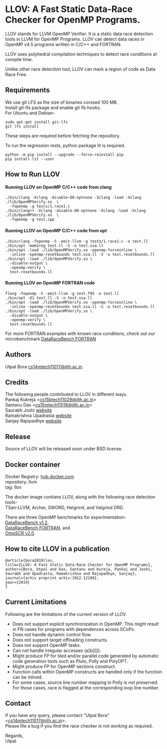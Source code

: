 # LLOV:  A Fast Static Data-Race Checker for OpenMP Programs.  

LLOV stands for LLVM OpenMP Verifier.  It is a static data race detection 
tools in LLVM for OpenMP Programs.
LLOV can detect data races in OpenMP v4.5 programs written in C/C++ and FORTRAN.  

LLOV uses polyhedral compilation techniques to detect race conditions at 
compile time.  

Unlike other race detection tool, LLOV can mark a region of code as Data 
Race Free.

## Requirements
We use git LFS as the size of binaries corssed 100 MB.  
Install git-lfs package and enable git lfs hooks.  
For Ubuntu and Debian-  
```
sudo apt-get install git-lfs
git lfs install
```
These steps are required before fetching the repository.  


To run the regression rests, python package lit is required.  
```
python -m pip install --upgrade --force-reinstall pip
pip install lit --user
```


## How to Run LLOV
#### Running LLOV on OpenMP C/C++ code from clang
```
./bin/clang -Xclang -disable-O0-optnone -Xclang -load -Xclang ./lib/OpenMPVerify.so  \
  -fopenmp -g tests/1.race1.c
./bin/clang++ -Xclang -disable-O0-optnone -Xclang -load -Xclang ./lib/OpenMPVerify.so  \
  -fopenmp -g test.cpp
```

#### Running LLOV on OpenMP C/C++ code from opt
```
./bin/clang -fopenmp -S -emit-llvm -g tests/1.race1.c -o test.ll
./bin/opt -mem2reg test.ll -S -o test.ssa.ll
./bin/opt -load ./lib/OpenMPVerify.so -openmp-forceinline \
  -inline -openmp-resetbounds test.ssa.ll -S -o test.resetbounds.ll
./bin/opt -load ./lib/OpenMPVerify.so \
  -disable-output \
  -openmp-verify \
  test.resetbounds.ll
```

#### Running LLOV on OpenMP FORTRAN code
```
flang -fopenmp -S -emit-llvm -g test.f95 -o test.ll
./bin/opt -O1 test.ll -S -o test.ssa.ll
./bin/opt -load ./lib/OpenMPVerify.so -openmp-forceinline \
  -inline -openmp-resetbounds test.ssa.ll -S -o test.resetbounds.ll
./bin/opt -load ./lib/OpenMPVerify.so \
  -disable-output \
  -openmp-verify \
  test.resetbounds.ll
```
For more FORTRAN examples with known race conditions, check out our 
microbenchmark 
[DataRaceBench FORTRAN](https://github.com/utpalbora/drb_fortran)

## Authors
Utpal Bora <cs14mtech11017@iith.ac.in>.  

## Credits
The following people contirbuted to LLOV in different ways.  
Pankaj Kukreja &lt;cs15btech11029@iith.ac.in&gt;  
Santanu Das &lt;cs15mtech11018@iith.ac.in&gt;  
Saurabh Joshi [website](https://sbjoshi.github.io)  
Ramakrishna Upadrasta [website](https://www.iith.ac.in/~ramakrishna/)  
Sanjay Rajopadhye [website](https://www.cs.colostate.edu/~svr/)  

## Release
Source of LLOV will be released soon under BSD license.  

## Docker container
Docker Registry: [hub.docker.com](https://hub.docker.com/r/utpalbora/llvm/tags)  
repository: llvm  
tag: llov  

The docker image contians LLOV, along with the following race detection tools-  
TSan-LLVM, Archer, SWORD, Helgrind, and Valgrind DRD.  

There are three OpenMP benchmarks for experimentation-  
[DataRaceBench v1.2](https://github.com/LLNL/dataracebench),  
[DataRaceBench FORTRAN](https://github.com/utpalbora/drb_fortran), and  
[OmpSCR v2.0](https://github.com/utpalbora/OmpSCR_v2.0).  

## How to cite LLOV in a publication

```
@article{bora2019llov,
title={LLOV: A Fast Static Data-Race Checker for OpenMP Programs},
author={Bora, Utpal and Das, Santanu and Kureja, Pankaj and Joshi, Saurabh and Upadrasta, Ramakrishna and Rajopadhye, Sanjay},
journal={arXiv preprint arXiv:1912.12189},
year={2019}
}
```

## Current Limitations
Following are the limitations of the current version of LLOV.  
* Does not support explicit synchronization in OpenMP. This might result 
  in FN cases for programs with dependences across SCoPs.
* Does not handle dynamic control flow.
* Does not support target offloading constructs.
* Does not support OpenMP tasks.
* Can not handle irregular accesses (a[b[i]]).
* Might produce FP for tiled and/or parallel code generated by 
  automatic code generation tools such as Pluto, Polly and PolyOPT.
* Might produce FP for OpenMP sections construct.
* Function calls within OpenMP constructs are handled only if the 
  function can be inlined.
* For some cases, source line number mapping in Polly is not preserved. 
  For those cases, race is flagged at the corresponding loop line number.

## Contact
If you have any query, please contact "Utpal Bora" &lt;cs14mtech11017@iith.ac.in&gt;.  
Please file a bug if you find the race checker is not working as required.  

Regards,  
Utpal


